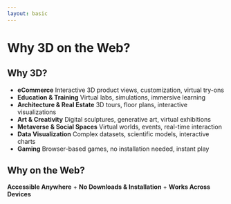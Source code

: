 ```yaml
---
layout: basic
---
```


# Why 3D on the Web?

<div v-click="1" class="mt-4 mb-3">

## Why 3D?

</div>

<VClicks at="2">

- **eCommerce**
  <span class="ml-5 text-sm color-gray-500">Interactive 3D product views, customization, virtual try-ons</span>
- **Education & Training**
  <span class="ml-5 text-sm color-gray-500">Virtual labs, simulations, immersive learning</span>
- **Architecture & Real Estate**
  <span class="ml-5 text-sm color-gray-500">3D tours, floor plans, interactive visualizations</span>
- **Art & Creativity**
  <span class="ml-5 text-sm color-gray-500">Digital sculptures, generative art, virtual exhibitions</span>
- **Metaverse & Social Spaces**
  <span class="ml-5 text-sm color-gray-500">Virtual worlds, events, real-time interaction</span>
- **Data Visualization**
  <span class="ml-5 text-sm color-gray-500">Complex datasets, scientific models, interactive charts</span>
- **Gaming**
  <span class="ml-5 text-sm color-gray-500">Browser-based games, no installation needed, instant play</span>

</VClicks>

<div v-click="9" class="mt-7">

## Why on the Web?

</div>

<div v-click="10" class="flex flex-row w-full">

<span>**Accessible Anywhere**</span>
<span class="mx-5">+</span>
<span>**No Downloads & Installation**</span>
<span class="mx-5">+</span>
<span>**Works Across Devices**</span>

</div>
